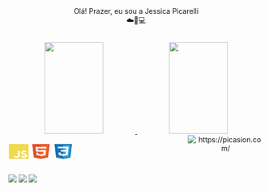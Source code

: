 <div align="center">
 Olá! Prazer, eu sou a Jessica Picarelli 
              <br>☁️🌺💻
</div>

##

<div align="center">
  <a href="https://github.com/jessicapicarelli">
  <img height="180em" width="48%" src="https://github-readme-stats.vercel.app/api?username=jessicapicarelli&show_icons=true&theme=moltack&include_all_commits=true&count_private=true"/>
  <img height="180em" width="48%" src="https://github-readme-stats.vercel.app/api/top-langs/?username=jessicapicarelli&layout=compact&langs_count=7&theme=moltack"/>
    <a href="https://picasion.com/"><img src="https://i.picasion.com/pic92/11e1805c36700edd0bd35a9409922b5d.gif" align="right" width="150" height="150" style="border-    radius:50px;" alt="https://picasion.com/" /></a><br />
</div>

<div style="display: inline_block"><br>
  <img align="center" alt="Rafa-Js" height="30" width="40" src="https://raw.githubusercontent.com/devicons/devicon/master/icons/javascript/javascript-plain.svg">
  <img align="center" alt="Rafa-HTML" height="30" width="40" src="https://raw.githubusercontent.com/devicons/devicon/master/icons/html5/html5-original.svg">
  <img align="center" alt="Rafa-CSS" height="30" width="40" src="https://raw.githubusercontent.com/devicons/devicon/master/icons/css3/css3-original.svg">

</div>

##

<div> 
  <a href="https://instagram.com/picarellij" target="_blank"><img src="https://img.shields.io/badge/-Instagram-%23E4405F?style=for-the-badge&logo=instagram&logoColor=white" target="_blank"></a>
  <a href="https://br.linkedin.com/in/jessica-picarelli-4675ab224" target="_blank"><img src="https://img.shields.io/badge/-LinkedIn-%230077B5?style=for-the-badge&logo=linkedin&logoColor=white" target="_blank"></a>
  <a href = "mailto:jessicapicarelli@hotmail.com"><img src="https://img.shields.io/badge/-Gmail-%23333?style=for-the-badge&logo=gmail&logoColor=white" target="_blank"></a>   
</div>


